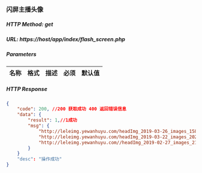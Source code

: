 ### 闪屏主播头像

##### HTTP Method: get
##### URL: https://host/app/index/flash_screen.php

#####  Parameters
名称|格式|描述|必须|默认值
---|---|---|---|---

##### HTTP Response
```json
{
    "code": 200, //200 获取成功 400 返回错误信息
    "data": {
        "result": 1,//1成功
        "msg": {
            "http://leleimg.yewanhuyu.com/headImg_2019-03-26_images_1583751_1553601367487.jpg?imageView2/2/w/500",
            "http://leleimg.yewanhuyu.com/headImg_2019-03-22_images_2026669_1553223462799.jpg?imageView2/2/w/500",
            "http://leleimg.yewanhuyu.com//headImg_2019-02-27_images_2131109_1551252571353672.jpg?imageView2/2/w/500",
        }          
    }
    "desc": "操作成功"
}